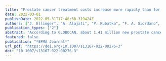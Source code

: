 ```yaml
---
title: "Prostate cancer treatment costs increase more rapidly than for any other cancer—how to reverse the trend?"
date: 2022-03-01
publishDate: 2022-05-31T17:48:50.319424Z
authors: ["J. Ellinger", "A. Alajati", "P. Kubatka", "F. A. Giordano", "M. Ritter", "V. Costigliola", "O. Golubnitschaja"]
publication_types: ["2"]
abstract: "According to GLOBOCAN, about 1.41 million new prostate cancer (PCa) cases were registered in the year 2020 globally. The corresponding socio-economic burden is enormous. Anti-cancer mRNA-based therapy is a promising approach, the principle of which is currently applied for anti-COVID-19 vaccination, undergoing a detailed investigation in populations considering its short- and long-term effectiveness and potential side effects. Pragmatically considered, it will take years or even decades to make mRNA therapy working for any type of cancers, and if possible, for individual malignancy sub-types which are many specifically for the PCa. Actually, the costs of treating PCa are increasing more rapidly than those of any other cancer. The trend has to be reversed now, not in a couple of years. In general, two main components are making currently applied reactive (management of clinically manifested disease) PCa treatment particularly expensive. On one hand, it is rapidly increasing incidence of the disease and metastatic PCa as its subtype. To this end, rapidly increasing PCa incidence rates in young and middle-aged male sub-populations should be taken into account as a long-term contributor to the metastatic disease potentially developed later on in life. On the other hand, patient stratification to differentiate between non-metastatic PCa (no need for an extensive and costly treatment) and particularly aggressive cancer subtypes requiring personalised treatment algorithms is challenging. Considering current statistics, it becomes obvious that reactive medicine got at its limit in PCa management. Multi-professional expertise is unavoidable to create and implement anti-PCa programmes in the population. In our strategic paper, we exemplify challenging PCa management by providing detailed expert recommendations for primary (health risk assessment), secondary (prediction and prevention of metastatic disease in PCa) and tertiary (making palliative care to the management of chronic disease) care in the framework of predictive, preventive and personalised medicine."
featured: false
publication: "*EPMA Journal*"
url_pdf: "https://doi.org/10.1007/s13167-022-00276-3"
doi: "10.1007/s13167-022-00276-3"
---
```


